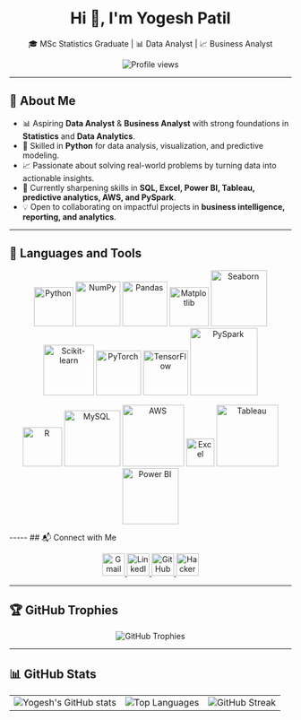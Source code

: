<h1 align="center">Hi 👋, I'm Yogesh Patil</h1>
<p align="center">🎓 MSc Statistics Graduate | 📊 Data Analyst | 📈 Business Analyst</p>

<p align="center">
  <img src="https://komarev.com/ghpvc/?username=YogeshYPatil&label=Profile%20views&color=0e75b6&style=flat" alt="Profile views"/>
</p>

---

## 🌟 About Me  

- 📊 Aspiring **Data Analyst** & **Business Analyst** with strong foundations in **Statistics** and **Data Analytics**.  
- 🐍 Skilled in **Python** for data analysis, visualization, and predictive modeling.  
- 📈 Passionate about solving real-world problems by turning data into actionable insights.  
- 🌱 Currently sharpening skills in **SQL, Excel, Power BI, Tableau, predictive analytics, AWS, and PySpark**.  
- 💡 Open to collaborating on impactful projects in **business intelligence, reporting, and analytics**.  

---
## 🔧 Languages and Tools  

<p align="center">
  <!-- Row 1: Programming & ML -->
  <img src="https://www.python.org/static/community_logos/python-logo.png" width="70" alt="Python"/>
  <img src="https://upload.wikimedia.org/wikipedia/commons/1/1a/NumPy_logo.svg" width="80" alt="NumPy"/>
  <img src="https://upload.wikimedia.org/wikipedia/commons/e/ed/Pandas_logo.svg" width="80" alt="Pandas"/>
  <img src="https://upload.wikimedia.org/wikipedia/commons/8/84/Matplotlib_icon.svg" width="70" alt="Matplotlib"/>
  <img src="https://seaborn.pydata.org/_static/logo-wide-lightbg.svg" width="100" alt="Seaborn"/>
  <img src="https://upload.wikimedia.org/wikipedia/commons/0/05/Scikit_learn_logo_small.svg" width="90" alt="Scikit-learn"/>
  <img src="https://upload.wikimedia.org/wikipedia/commons/9/96/Pytorch_logo.png" width="80" alt="PyTorch"/>
  <img src="https://upload.wikimedia.org/wikipedia/commons/2/2d/Tensorflow_logo.svg" width="80" alt="TensorFlow"/>
  <img src="https://upload.wikimedia.org/wikipedia/commons/f/f3/Apache_Spark_logo.svg" width="120" alt="PySpark"/>
</p>

<p align="center">
  <!-- Row 2: Databases, Cloud & BI Tools -->
  <img src="https://upload.wikimedia.org/wikipedia/commons/1/1b/R_logo.svg" width="70" alt="R"/>
  <img src="https://upload.wikimedia.org/wikipedia/en/d/dd/MySQL_logo.svg" width="100" alt="MySQL"/>
  <img src="https://upload.wikimedia.org/wikipedia/commons/9/93/Amazon_Web_Services_Logo.svg" width="110" alt="AWS"/>
  <!-- Excel -->
<img src="https://img.icons8.com/color/48/000000/ms-excel.png" width="50" alt="Excel"/>
  <img src="https://upload.wikimedia.org/wikipedia/commons/4/4b/Tableau_Logo.png" width="110" alt="Tableau"/>
  <img src="https://img.icons8.com/color/48/000000/power-bi.png" width="100" alt="Power BI"/>
  </p>
-----
## 📬 Connect with Me  

<p align="center">
  <!-- Gmail -->
  <a href="mailto:yogeshpatil.stats@gmail.com" target="_blank">
    <img src="https://img.icons8.com/color/48/000000/gmail--v1.png" width="40" alt="Gmail"/>
  </a>
  <!-- LinkedIn -->
  <a href="https://www.linkedin.com/in/yogesh-patil-1073ba201" target="_blank">
    <img src="https://img.icons8.com/color/48/000000/linkedin.png" width="40" alt="LinkedIn"/>
  </a>
  <!-- GitHub -->
  <a href="https://github.com/YogeshYPatil" target="_blank">
    <img src="https://img.icons8.com/ios-glyphs/48/000000/github.png" width="40" alt="GitHub"/>
  </a>
  <!-- HackerRank -->
  <a href="https://www.hackerrank.com/profile/yogpatil1703" target="_blank">
    <img src="https://img.icons8.com/color/48/000000/hackerrank.png" width="40" alt="HackerRank"/>
  </a>
</p>

---

## 🏆 GitHub Trophies  

<p align="center">
  <img src="https://github-profile-trophy.vercel.app/?username=YogeshYPatil&theme=radical&no-frame=true&no-bg=true&margin-w=4" alt="GitHub Trophies"/>
</p>

---

## 📊 GitHub Stats  

<p align="center">
  <table>
    <tr>
      <td>
        <img src="https://github-readme-stats.vercel.app/api?username=YogeshYPatil&show_icons=true&theme=radical" alt="Yogesh's GitHub stats"/>
      </td>
      <td>
        <img src="https://github-readme-stats.vercel.app/api/top-langs/?username=YogeshYPatil&layout=compact&theme=radical" alt="Top Languages"/>
      </td>
      <td>
        <img src="https://streak-stats.demolab.com/?user=YogeshYPatil&theme=radical&hide_border=true" alt="GitHub Streak"/>
      </td>
    </tr>
  </table>
</p>
